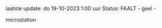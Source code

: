 laatste update: 
do 19-10-2023  1:00   uur 
Status: FAALT - geel - 
<div class="service Y">microstation</div>